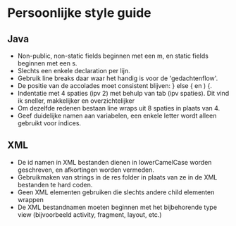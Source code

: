 # Persoonlijke style guide

## Java
- Non-public, non-static fields beginnen met een m, en static fields beginnen met een s.
- Slechts een enkele declaration per lijn.
- Gebruik line breaks daar waar het handig is voor de 'gedachtenflow'.
- De positie van de accolades moet consistent blijven: } else { en ) {.
- Indentatie met 4 spaties (ipv 2) met behulp van tab (ipv spaties). Dit vind ik sneller, makkelijker en overzichtelijker
- Om dezelfde redenen bestaan line wraps uit 8 spaties in plaats van 4.
- Geef duidelijke namen aan variabelen, een enkele letter wordt alleen gebruikt voor indices.

## XML
- De id namen in XML bestanden dienen in lowerCamelCase worden geschreven, en afkortingen worden vermeden.
- Gebruikmaken van strings in de res folder in plaats van ze in de XML bestanden te hard coden.
- Geen XML elementen gebruiken die slechts andere child elementen wrappen
- De XML bestandnamen moeten beginnen met het bijbehorende type view (bijvoorbeeld activity, fragment, layout, etc.)
